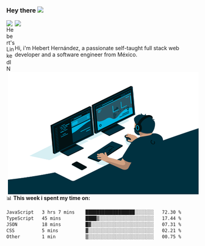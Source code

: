 ### Hey there <img src="https://media.giphy.com/media/hvRJCLFzcasrR4ia7z/giphy.gif" width="25px">
<a href="https://www.linkedin.com/in/evertcode/" target="_blank">
  <img align="left" alt="Hebert's LinkedIN" width="22px" src="https://raw.githubusercontent.com/peterthehan/peterthehan/master/assets/linkedin.svg" />
</a>

![](https://visitor-badge.glitch.me/badge?page_id=evertcode.evertcode)

<br />

Hi, i'm Hebert Hernández, a passionate self-taught full stack web developer and a software engineer from México.

<img align="right" alt="GIF" src="https://github.com/evertcode/evertcode/blob/master/code.gif?raw=true" width="500" height="320" />

📊 **This week i spent my time on:**

<!--START_SECTION:waka-->

```text
JavaScript   3 hrs 7 mins    ██████████████████░░░░░░░   72.30 %
TypeScript   45 mins         ████▒░░░░░░░░░░░░░░░░░░░░   17.44 %
JSON         18 mins         █▓░░░░░░░░░░░░░░░░░░░░░░░   07.31 %
CSS          5 mins          ▓░░░░░░░░░░░░░░░░░░░░░░░░   02.21 %
Other        1 min           ▒░░░░░░░░░░░░░░░░░░░░░░░░   00.75 %
```

<!--END_SECTION:waka-->
